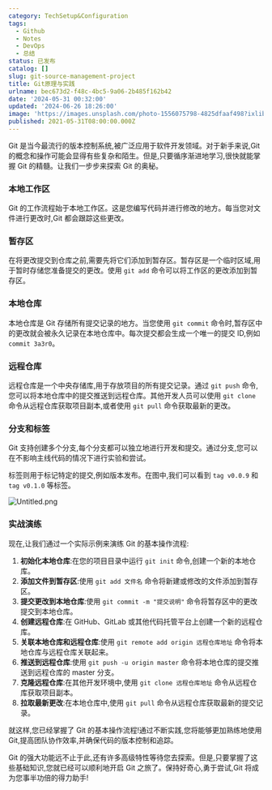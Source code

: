 ```yaml
---
category: TechSetup&Configuration
tags:
  - Github
  - Notes
  - DevOps
  - 总结
status: 已发布
catalog: []
slug: git-source-management-project
title: Git原理与实践
urlname: bec673d2-f48c-4bc5-9a06-2b485f162b42
date: '2024-05-31 00:32:00'
updated: '2024-06-26 18:26:00'
image: 'https://images.unsplash.com/photo-1556075798-4825dfaaf498?ixlib=rb-4.0.3&q=85&fm=jpg&crop=entropy&cs=srgb'
published: 2021-05-31T08:00:00.000Z
---
```


Git 是当今最流行的版本控制系统,被广泛应用于软件开发领域。对于新手来说,Git 的概念和操作可能会显得有些复杂和陌生。但是,只要循序渐进地学习,很快就能掌握 Git 的精髓。让我们一步步来探索 Git 的奥秘。


### 本地工作区


Git 的工作流程始于本地工作区。这是您编写代码并进行修改的地方。每当您对文件进行更改时,Git 都会跟踪这些更改。


### 暂存区


在将更改提交到仓库之前,需要先将它们添加到暂存区。暂存区是一个临时区域,用于暂时存储您准备提交的更改。使用 `git add` 命令可以将工作区的更改添加到暂存区。


### 本地仓库


本地仓库是 Git 存储所有提交记录的地方。当您使用 `git commit` 命令时,暂存区中的更改就会被永久记录在本地仓库中。每次提交都会生成一个唯一的提交 ID,例如 `commit 3a3r0`。


### 远程仓库


远程仓库是一个中央存储库,用于存放项目的所有提交记录。通过 `git push` 命令,您可以将本地仓库中的提交推送到远程仓库。其他开发人员可以使用 `git clone` 命令从远程仓库获取项目副本,或者使用 `git pull` 命令获取最新的更改。


### 分支和标签


Git 支持创建多个分支,每个分支都可以独立地进行开发和提交。通过分支,您可以在不影响主线代码的情况下进行实验和尝试。


标签则用于标记特定的提交,例如版本发布。在图中,我们可以看到 `tag v0.0.9` 和 `tag v0.1.0` 等标签。


![Untitled.png](https://prod-files-secure.s3.us-west-2.amazonaws.com/5d24fe63-e567-4804-86f9-9fdc62e13082/77b77e01-3aab-4add-bdbd-7f489727861d/Untitled.png?X-Amz-Algorithm=AWS4-HMAC-SHA256&X-Amz-Content-Sha256=UNSIGNED-PAYLOAD&X-Amz-Credential=ASIAZI2LB4666MVT5GMV%2F20250223%2Fus-west-2%2Fs3%2Faws4_request&X-Amz-Date=20250223T213235Z&X-Amz-Expires=3600&X-Amz-Security-Token=IQoJb3JpZ2luX2VjEOH%2F%2F%2F%2F%2F%2F%2F%2F%2F%2FwEaCXVzLXdlc3QtMiJGMEQCIH9XUQEJXu3jSRhTuONjy0V9Hb49rJZvU3zD4utzNOETAiB2V9cGV%2FqN6Gp93yw3zGCxtal12TNAa%2Bi%2FFHFUU2T9ZCr%2FAwgZEAAaDDYzNzQyMzE4MzgwNSIMMKBaRvba2ltzXI%2FgKtwDyr%2FjT48Ej2rmC6VQUYZyIALoFqCpm83WG2AZlAoY6RcKQ2Rs29JM7Ja3YDzbnzFGcg7M0owKOUxrC8R5N7c8jeaFVw8iIpKgcbzTDM1YWyw%2FWmaum%2Fwhvze9sQRdp%2Fyd8jO2B6wJ%2FQ%2FyKWAPYMJyzTH3d3EnkhsL9ueDVK3McED6mFmgTgvjgiWdFVpPCjb0fxCDdHQvT7W3zNwDePjsKtUCW3PNml7Cu014j5GshxanypYfKCV41MsBUw%2Byy4wwfo8xN3lDf7neMC0GKEhGyVOJwQ0IHzatN%2BMptiyol%2FZXJgbQKTb%2BvdD%2B0kmS4efq3WxKLlFlw5tHzVGXhyVT4vmfUS1uP2JBW9T9gSEeHgI2W1KxEoAql%2B1JLK3DHsbozzCA2qKdlWDSbFnRVT5xNIIsu9gcrZ4l56l0D3wHiQPgNfMGKikgmtjYryEUoxdfOrXxWGp29H4a6agKAVi%2BUUQVKHIFFx7SmHLz%2BS4D7LBOcR4JlhE%2Fiv02FIvTvtQoHmxDuNKzABpFvJT9HH%2FZN3YFiFZpSkCpK9us6nN8MinTgRnmYPGB4RqZhfgtgYoIH6G5ykS0QHaZMK4dLf9dIlDzn%2FLX3YKW%2F5B2nMuYdtn6GYzBylWDZWRsYZww65btvQY6pgF67mfFyzixRbYLFX9xiSjcmu3WFxKdJbp4ntMx3RVFfuHKmzLgpBNLSzGAMHihx70NLp%2FecbY%2BSRbI3BUyLhXpU8vl%2BV4hLx22cjaHlx8Ke9mFS7MWfayrRS2FpZW4gEsiAnYoKsYFONcziWaZMNyVVbnJH7EKPXq7%2Bre%2BTxQHTVyDPWK4j0TFvqqZn9fAVflwoNnADpxXWJVYMKbzq7HeGH%2Bji9Ds&X-Amz-Signature=3483fa656c7d70409f2d71939ac607ee31b1f997bbaf33a5ef76f0a3aeb17d4c&X-Amz-SignedHeaders=host&x-id=GetObject)


### 实战演练


现在,让我们通过一个实际示例来演练 Git 的基本操作流程:

1. **初始化本地仓库**:在您的项目目录中运行 `git init` 命令,创建一个新的本地仓库。
2. **添加文件到暂存区**:使用 `git add 文件名` 命令将新建或修改的文件添加到暂存区。
3. **提交更改到本地仓库**:使用 `git commit -m "提交说明"` 命令将暂存区中的更改提交到本地仓库。
4. **创建远程仓库**:在 GitHub、GitLab 或其他代码托管平台上创建一个新的远程仓库。
5. **关联本地仓库和远程仓库**:使用 `git remote add origin 远程仓库地址` 命令将本地仓库与远程仓库关联起来。
6. **推送到远程仓库**:使用 `git push -u origin master` 命令将本地仓库的提交推送到远程仓库的 master 分支。
7. **克隆远程仓库**:在其他开发环境中,使用 `git clone 远程仓库地址` 命令从远程仓库获取项目副本。
8. **拉取最新更改**:在本地仓库中,使用 `git pull` 命令从远程仓库获取最新的提交记录。

就这样,您已经掌握了 Git 的基本操作流程!通过不断实践,您将能够更加熟练地使用 Git,提高团队协作效率,并确保代码的版本控制和追踪。


Git 的强大功能远不止于此,还有许多高级特性等待您去探索。但是,只要掌握了这些基础知识,您就已经可以顺利地开启 Git 之旅了。保持好奇心,勇于尝试,Git 将成为您事半功倍的得力助手!

